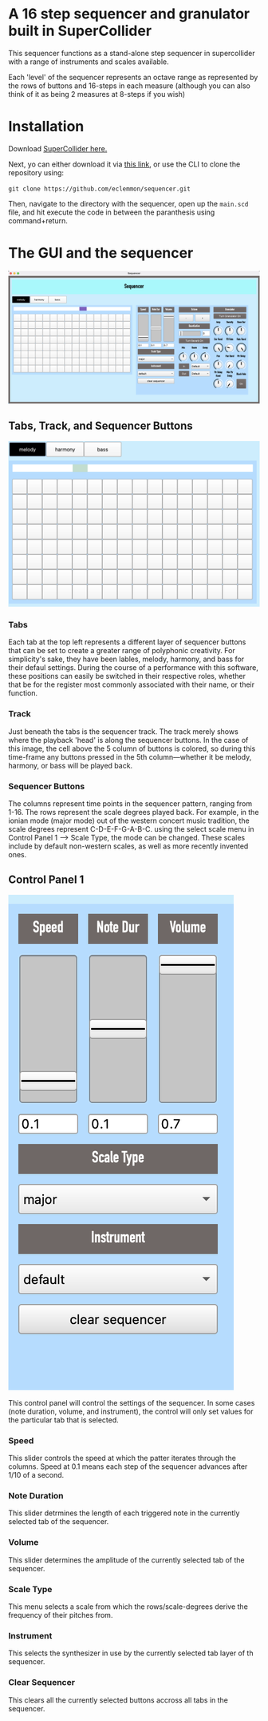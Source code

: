 # A 16 step sequencer and granulator built in SuperCollider

This sequencer functions as a stand-alone step sequencer in supercollider with a range of instruments and scales available. 

Each 'level' of the sequencer represents an octave range as represented by the rows of buttons and 16-steps in each measure (although you can also think of it as being 2 measures at 8-steps if you wish)

# Installation

Download <a href=https://supercollider.github.io>SuperCollider here.</a>

Next, yo can either download it via <a href=https://github.com/eclemmon/sequencer/archive/refs/heads/trunk.zip>this link</a>, or use the CLI to clone the repository using:

`git clone https://github.com/eclemmon/sequencer.git`

Then, navigate to the directory with the sequencer, open up the `main.scd` file, and hit execute the code in between the paranthesis using command+return.

# The GUI and the sequencer

![Alt text](/README_bin/gui_example.png "The Full GUI")

## Tabs, Track, and Sequencer Buttons

![Alt text](/README_bin/tabs_buttons.png "The Full GUI")

### Tabs

Each tab at the top left represents a different layer of sequencer buttons that can be set to create a greater range of polyphonic creativity. For simplicity's sake, they have been lables, melody, harmony, and bass for their defaul settings. During the course of a performance with this software, these positions can easily be switched in their respective roles, whether that be for the register most commonly associated with their name, or their function.

### Track

Just beneath the tabs is the sequencer track. The track merely shows where the playback 'head' is along the sequencer buttons. In the case of this image, the cell above the 5 column of buttons is colored, so during this time-frame any buttons pressed in the 5th column—whether it be melody, harmony, or bass will be played back.


### Sequencer Buttons

The columns represent time points in the sequencer pattern, ranging from 1-16. The rows represent the scale degrees played back. For example, in the ionian mode (major mode) out of the western concert music tradition, the scale degrees represent C-D-E-F-G-A-B-C. using the select scale menu in Control Panel 1 --> Scale Type, the mode can be changed. These scales include by default non-western scales, as well as more recently invented ones.

## Control Panel 1

![Alt text](/README_bin/control_panel_1.png "The Full GUI")

This control panel will control the settings of the sequencer. In some cases (note duration, volume, and instrument), the control will only set values for the particular tab that is selected.

### Speed

This slider controls the speed at which the patter iterates through the columns. Speed at 0.1 means each step of the sequencer advances after 1/10 of a second.

### Note Duration

This slider detrmines the length of each triggered note in the currently selected tab of the sequencer.

### Volume

This slider determines the amplitude of the currently selected tab of the sequencer.

### Scale Type

This menu selects a scale from which the rows/scale-degrees derive the frequency of their pitches from.

### Instrument

This selects the synthesizer in use by the currently selected tab layer of th sequencer.

### Clear Sequencer

This clears all the currently selected buttons accross all tabs in the sequencer.